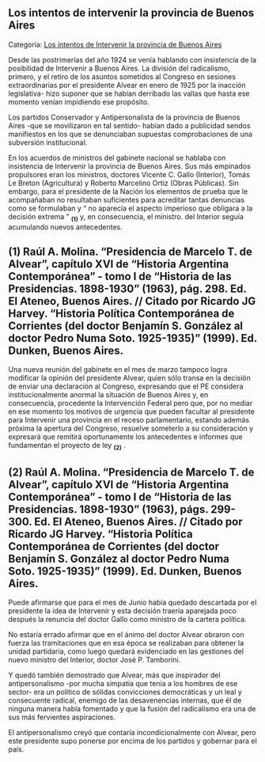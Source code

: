 ## Los intentos de intervenir la provincia de Buenos Aires

Categoría: [Los intentos de Intervenir la provincia de Buenos Aires](http://descubrircorrientes.com.ar/2012/index.php/3887-corrientes-en-la-familia-argentina-1870-a-la-actualidad/de-juan-ramon-vidal-a-benjamin-solano-gonzalez-1909-1929/gobierno-de-jose-eudoro-robert/los-intentos-de-intervenir-la-provincia-de-buenos-aires)

Desde las postrimerías del año 1924 se venía hablando con insistencia de la posibilidad de Intervenir a Buenos Aires. La división del radicalismo, primero, y el retiro de los asuntos sometidos al Congreso en sesiones extraordinarias por el presidente Alvear en enero de 1925 por la inacción legislativa- hizo suponer que se habían derribado las vallas que hasta ese momento venían impidiendo ese propósito.

Los partidos Conservador y Antipersonalista de la provincia de Buenos Aires -que se movilizaron en tal sentido- habían dado a publicidad sendos manifiestos en los que se denunciaban supuestas comprobaciones de una subversión institucional.

En los acuerdos de ministros del gabinete nacional se hablaba con insistencia de Intervenir la provincia de Buenos Aires. Sus más empinados propulsores eran los ministros, doctores Vicente C. Gallo (Interior), Tomás Le Breton (Agricultura) y Roberto Marcelino Ortiz (Obras Públicas). Sin embargo, para el presidente de la Nación los elementos de prueba que le acompañaban no resultaban suficientes para acreditar tantas denuncias como se formulaban y “ no aparecía el aspecto imperioso que obligara a la decisión extrema ” <sub><strong><span><span>(1)</span></span></strong></sub> y, en consecuencia, el ministro. del Interior seguía acumulando nuevos antecedentes.

## **(1)** Raúl A. Molina. “Presidencia de Marcelo T. de Alvear”, capítulo XVI de “Historia Argentina Contemporánea” - tomo I de “Historia de las Presidencias. 1898-1930” (1963), pág. 298\. Ed. El Ateneo, Buenos Aires. // Citado por Ricardo JG Harvey. “Historia Política Contemporánea de Corrientes (del doctor Benjamín S. González al doctor Pedro Numa Soto. 1925-1935)” (1999). Ed. Dunken, Buenos Aires.

Una nueva reunión del gabinete en el mes de marzo tampoco logra modificar la opinión del presidente Alvear, quien sólo transa en la decisión de enviar una declaración al Congreso, expresando que el PE considera institucionalmente anormal la situación de Buenos Aires y, en consecuencia, procedente la Intervención Federal pero que, por no mediar en ese momento los motivos de urgencia que pueden facultar al presidente para Intervenir una provincia en el receso parlamentario, estando además próxima la apertura del Congreso, resuelve someterlo a su consideración y expresará que remitirá oportunamente los antecedentes e informes que fundamentan el proyecto de ley <sub><strong><span><span>(2)</span></span></strong></sub> .

## **(2)** Raúl A. Molina. “Presidencia de Marcelo T. de Alvear”, capítulo XVI de “Historia Argentina Contemporánea” - tomo I de “Historia de las Presidencias. 1898-1930” (1963), págs. 299-300. Ed. El Ateneo, Buenos Aires. // Citado por Ricardo JG Harvey. “Historia Política Contemporánea de Corrientes (del doctor Benjamín S. González al doctor Pedro Numa Soto. 1925-1935)” (1999). Ed. Dunken, Buenos Aires.

Puede afirmarse que para el mes de Junio había quedado descartada por el presidente la idea de Intervenir y esta decisión traería aparejada poco después la renuncia del doctor Gallo como ministro de la cartera política.

No estaría errado afirmar que en el ánimo del doctor Alvear obraron con fuerza las tramitaciones que en esa época se realizaban para obtener la unidad partidaria, como luego quedará evidenciado en las gestiones del nuevo ministro del Interior, doctor José P. Tamborini.

Y quedó también demostrado que Alvear, más que inspirador del antipersonalismo -por mucha simpatía que tenía a los hombres de ese sector- era un político de sólidas convicciones democráticas y un leal y consecuente radical, enemigo de las desavenencias internas, que él de ninguna manera había fomentado y que la fusión del radicalismo era una de sus más fervientes aspiraciones.

El antipersonalismo creyó que contaría incondicionalmente con Alvear, pero este presidente supo ponerse por encima de los partidos y gobernar para el país.